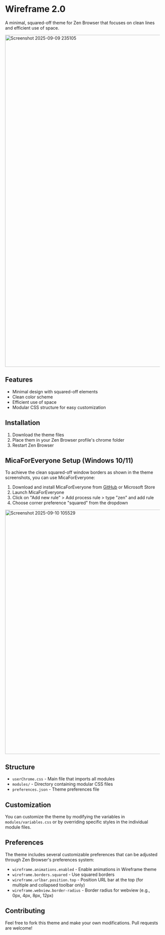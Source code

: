 # Wireframe 2.0

A minimal, squared-off theme for Zen Browser that focuses on clean lines and efficient use of space.

<img width="1919" height="1079" alt="Screenshot 2025-09-09 235105" src="https://github.com/user-attachments/assets/4f83cbe9-b560-4431-b920-af76860a9bc9" />

## Features

- Minimal design with squared-off elements
- Clean color scheme
- Efficient use of space
- Modular CSS structure for easy customization

## Installation

1. Download the theme files
2. Place them in your Zen Browser profile's chrome folder
3. Restart Zen Browser

## MicaForEveryone Setup (Windows 10/11)

To achieve the clean squared-off window borders as shown in the theme screenshots, you can use MicaForEveryone:

1. Download and install MicaForEveryone from [GitHub](https://github.com/MicaForEveryone/MicaForEveryone) or Microsoft Store
2. Launch MicaForEveryone
3. Click on "Add new rule" > Add process rule > type "zen" and add rule
4. Choose corner preference "squared" from the dropdown

<img width="1148" height="794" alt="Screenshot 2025-09-10 105529" src="https://github.com/user-attachments/assets/5b80b051-30a6-4bac-91fd-a4a4c65799e7" />

## Structure

- `userChrome.css` - Main file that imports all modules
- `modules/` - Directory containing modular CSS files
- `preferences.json` - Theme preferences file

## Customization

You can customize the theme by modifying the variables in `modules/variables.css` or by overriding specific styles in the individual module files.

## Preferences

The theme includes several customizable preferences that can be adjusted through Zen Browser's preferences system:

- `wireframe.animations.enabled` - Enable animations in Wireframe theme
- `wireframe.borders.squared` - Use squared borders
- `wireframe.urlbar.position.top` - Position URL bar at the top (for multiple and collapsed toolbar only)
- `wireframe.webview.border-radius` - Border radius for webview (e.g., 0px, 4px, 8px, 12px)



## Contributing

Feel free to fork this theme and make your own modifications. Pull requests are welcome!
